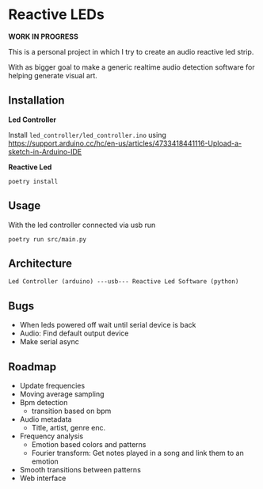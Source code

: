 # Reactive LEDs

**WORK IN PROGRESS**

This is a personal project in which I try to create an audio reactive led strip.

With as bigger goal to make a generic realtime audio detection software for helping generate visual art.


## Installation

**Led Controller**

Install `led_controller/led_controller.ino` using https://support.arduino.cc/hc/en-us/articles/4733418441116-Upload-a-sketch-in-Arduino-IDE

**Reactive Led**

```
poetry install
```

## Usage

With the led controller connected via usb run

```
poetry run src/main.py
```

## Architecture

```
Led Controller (arduino) ---usb--- Reactive Led Software (python)
```

## Bugs
- When leds powered off wait until serial device is back
- Audio: Find default output device
- Make serial async 

## Roadmap
- Update frequencies
- Moving average sampling 
- Bpm detection
  - transition based on bpm
- Audio metadata
  - Title, artist, genre enc.
- Frequency analysis
  - Emotion based colors and patterns
  - Fourier transform: Get notes played in a song and link them to an emotion
- Smooth transitions between patterns
- Web interface